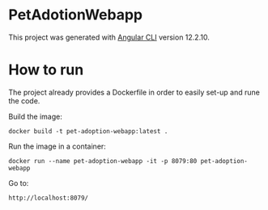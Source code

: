 # PetAdotionWebapp

This project was generated with [Angular CLI](https://github.com/angular/angular-cli) version 12.2.10.

# How to run

The project already provides a Dockerfile in order to easily set-up and rune the code.

Build the image: 

```
docker build -t pet-adoption-webapp:latest .
```

Run the image in a container:

```
docker run --name pet-adoption-webapp -it -p 8079:80 pet-adoption-webapp
```

Go to:

```
http://localhost:8079/
```